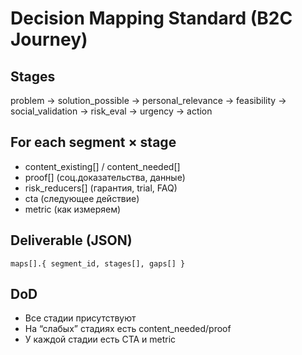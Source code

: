 # Decision Mapping Standard (B2C Journey)

## Stages
problem → solution_possible → personal_relevance → feasibility → social_validation → risk_eval → urgency → action

## For each segment × stage
- content_existing[] / content_needed[]
- proof[] (соц.доказательства, данные)
- risk_reducers[] (гарантия, trial, FAQ)
- cta (следующее действие)
- metric (как измеряем)

## Deliverable (JSON)
`maps[].{ segment_id, stages[], gaps[] }`

## DoD
- Все стадии присутствуют
- На “слабых” стадиях есть content_needed/proof
- У каждой стадии есть CTA и metric
